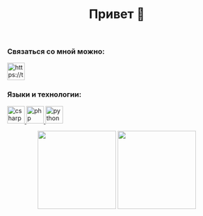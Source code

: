 <h1 align="center">Привет 👋</h1>
<br />
<h3 align="left">Связаться со мной можно:</h3>
<p align="left">
<a href="https://t.me/KitMitia" target="blank"><img align="center" src="https://upload.wikimedia.org/wikipedia/commons/thumb/8/83/Telegram_2019_Logo.svg/800px-Telegram_2019_Logo.svg.png" alt="https://t.me/KitMitia" height="40" width="40" /></a>
</p>

<h3 align="left">Языки и технологии:</h3>
<p align="left">
<a href="https://metanit.com/sharp/tutorial/" target="_blank" rel="noreferrer"> <img src="https://cdn-icons-png.flaticon.com/512/74/74906.png" alt="csharp" width="40" height="40"/> </a> 
<a href="https://www.php.net/manual/ru/" target="_blank" rel="noreferrer"> <img src="https://cdn-icons-png.flaticon.com/512/1/1975.png" alt="php" width="40" height="40"/> </a> 
<a href="https://www.python.org/doc/" target="_blank" rel="noreferrer"> <img src="https://cdn-icons-png.flaticon.com/512/5968/5968396.png" alt="python" width="40" height="40"/> </a> 
</p>
<p align="center">
  <img height="180em" src="https://github-readme-streak-stats.herokuapp.com/?user=kitdim&theme=dark&line_height=0"></img>
  <img height="180em" src="https://github-readme-stats.vercel.app/api/top-langs/?username=kitdim&layout=compact&theme=dark&langs_count=6"></img>
</p>
